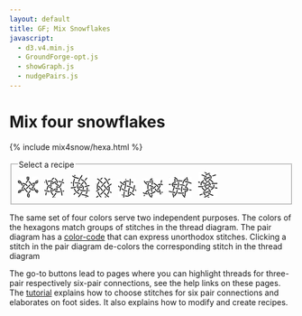 ```yaml
---
layout: default
title: GF; Mix Snowflakes
javascript:
  - d3.v4.min.js
  - GroundForge-opt.js
  - showGraph.js
  - nudgePairs.js
---
```


Mix four snowflakes
===================

<script>{% include mix4snow/hexa.js %}</script>
{% include mix4snow/hexa.html %}

<form>
<fieldset><legend>Select a recipe</legend>
<a href="javascript:recipe('tcl,rctc,crl,r',true)" title="family 456123"><img src="diamond.png" alt="diamond"></a> &nbsp;
<a href="javascript:recipe('tc,rclcrc,clcrcl,ct',true)" title="family 321"><img src="star.png" alt="star"></a> &nbsp;
<a href="javascript:recipe('ctc,ctcl,ctc,ctc',true)" title="family 651234"><img src="leaning-spider.png" alt="leaning crossed spider"></a> &nbsp;
<a href="javascript:recipe('cr,ctc,ctc,lc',false)" title="family 321"><img src="ring-s.png" alt="ring │"></a> &nbsp;
<a href="javascript:recipe('cl,ctc,ctc,rc',false)" title="family 321"><img src="ring-e.png" alt="ring ╱"></a> &nbsp;
<a href="javascript:recipe('tctc,rctc,ctcl,t',true)" title="family 321"><img src="triangle.png" alt="triangle"></a> &nbsp;
<a href="javascript:recipe('crc,crclctc,ctcrc,rcl,c,c',false)" title="family 123"><img src="weaving-4x4.png" alt="weaving 4x4"></a> &nbsp;
<a href="javascript:recipe('lc,crc,ctc,lcrcl,ctc,crc,c,r',false)" title="family 623451"><img src="spider-2heads.png" alt="spider with 2 heads"></a> &nbsp;
</fieldset>
</form>

The same set of four colors serve two independent purposes.
The colors of the hexagons match groups of stitches in the thread diagram.
The pair diagram has a [color-code] that can express unorthodox stitches.
Clicking a stitch in the pair diagram de-colors the corresponding stitch in the thread diagram

The go-to buttons lead to pages where you can highlight threads 
for three-pair respectively six-pair connections, see the help links on these pages.
The [tutorial] explains how to choose stitches for six pair connections and elaborates on foot sides.
It also explains how to modify and create recipes.

[color-code]: /GroundForge-help/color-rules
[tutorial]: /GroundForge-help/snow-mix
